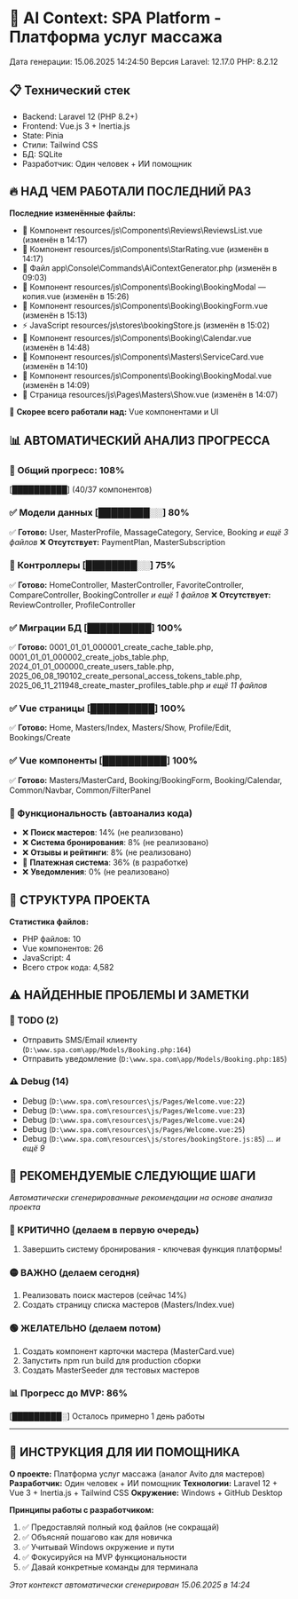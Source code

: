 # 🤖 AI Context: SPA Platform - Платформа услуг массажа
Дата генерации: 15.06.2025 14:24:50
Версия Laravel: 12.17.0
PHP: 8.2.12

## 📋 Технический стек
- Backend: Laravel 12 (PHP 8.2+)
- Frontend: Vue.js 3 + Inertia.js
- State: Pinia
- Стили: Tailwind CSS
- БД: SQLite
- Разработчик: Один человек + ИИ помощник

## 🔥 НАД ЧЕМ РАБОТАЛИ ПОСЛЕДНИЙ РАЗ
**Последние изменённые файлы:**
- 🧩 Компонент resources/js\Components\Reviews\ReviewsList.vue (изменён в 14:17)
- 🧩 Компонент resources/js\Components\StarRating.vue (изменён в 14:17)
- 📁 Файл app\Console\Commands\AiContextGenerator.php (изменён в 09:03)
- 🧩 Компонент resources/js\Components\Booking\BookingModal — копия.vue (изменён в 15:26)
- 🧩 Компонент resources/js\Components\Booking\BookingForm.vue (изменён в 15:13)
- ⚡ JavaScript resources/js\stores\bookingStore.js (изменён в 15:02)
- 🧩 Компонент resources/js\Components\Booking\Calendar.vue (изменён в 14:48)
- 🧩 Компонент resources/js\Components\Masters\ServiceCard.vue (изменён в 14:10)
- 🧩 Компонент resources/js\Components\Booking\BookingModal.vue (изменён в 14:09)
- 📄 Страница resources/js\Pages\Masters\Show.vue (изменён в 14:07)

🎯 **Скорее всего работали над:** Vue компонентами и UI

## 📊 АВТОМАТИЧЕСКИЙ АНАЛИЗ ПРОГРЕССА
### 🎯 Общий прогресс: 108%
[██████████] (40/37 компонентов)

### ✅ Модели данных [████████░░] 80%
✅ **Готово:** User, MasterProfile, MassageCategory, Service, Booking
   _и ещё 3 файлов_
❌ **Отсутствует:** PaymentPlan, MasterSubscription

### 🔄 Контроллеры [████████░░] 75%
✅ **Готово:** HomeController, MasterController, FavoriteController, CompareController, BookingController
   _и ещё 1 файлов_
❌ **Отсутствует:** ReviewController, ProfileController

### ✅ Миграции БД [██████████] 100%
✅ **Готово:** 0001_01_01_000001_create_cache_table.php, 0001_01_01_000002_create_jobs_table.php, 2024_01_01_000000_create_users_table.php, 2025_06_08_190102_create_personal_access_tokens_table.php, 2025_06_11_211948_create_master_profiles_table.php
   _и ещё 11 файлов_

### ✅ Vue страницы [██████████] 100%
✅ **Готово:** Home, Masters/Index, Masters/Show, Profile/Edit, Bookings/Create

### ✅ Vue компоненты [██████████] 100%
✅ **Готово:** Masters/MasterCard, Booking/BookingForm, Booking/Calendar, Common/Navbar, Common/FilterPanel

### 🔧 Функциональность (автоанализ кода)
- ❌ **Поиск мастеров**: 14% (не реализовано)
- ❌ **Система бронирования**: 8% (не реализовано)
- ❌ **Отзывы и рейтинги**: 8% (не реализовано)
- 🔄 **Платежная система**: 36% (в разработке)
- ❌ **Уведомления**: 0% (не реализовано)

## 📁 СТРУКТУРА ПРОЕКТА
**Статистика файлов:**
- PHP файлов: 10
- Vue компонентов: 26
- JavaScript: 4
- Всего строк кода: 4,582


## ⚠️ НАЙДЕННЫЕ ПРОБЛЕМЫ И ЗАМЕТКИ
### 📝 TODO (2)
- Отправить SMS/Email клиенту (`D:\www.spa.com\app/Models/Booking.php:164`)
- Отправить уведомление (`D:\www.spa.com\app/Models/Booking.php:185`)

### ⚠️ Debug (14)
- Debug (`D:\www.spa.com\resources\js/Pages/Welcome.vue:22`)
- Debug (`D:\www.spa.com\resources\js/Pages/Welcome.vue:23`)
- Debug (`D:\www.spa.com\resources\js/Pages/Welcome.vue:24`)
- Debug (`D:\www.spa.com\resources\js/Pages/Welcome.vue:25`)
- Debug (`D:\www.spa.com\resources\js/stores/bookingStore.js:85`)
_... и ещё 9_


## 🚀 РЕКОМЕНДУЕМЫЕ СЛЕДУЮЩИЕ ШАГИ

*Автоматически сгенерированные рекомендации на основе анализа проекта*

### 🔴 КРИТИЧНО (делаем в первую очередь)
1. Завершить систему бронирования - ключевая функция платформы!

### 🟡 ВАЖНО (делаем сегодня)
1. Реализовать поиск мастеров (сейчас 14%)
2. Создать страницу списка мастеров (Masters/Index.vue)

### 🟢 ЖЕЛАТЕЛЬНО (делаем потом)
1. Создать компонент карточки мастера (MasterCard.vue)
2. Запустить npm run build для production сборки
3. Создать MasterSeeder для тестовых мастеров

### 📊 Прогресс до MVP: 86%
[█████████░] Осталось примерно 1 день работы

---

## 📌 ИНСТРУКЦИЯ ДЛЯ ИИ ПОМОЩНИКА

**О проекте:** Платформа услуг массажа (аналог Avito для мастеров)
**Разработчик:** Один человек + ИИ помощник
**Технологии:** Laravel 12 + Vue 3 + Inertia.js + Tailwind CSS
**Окружение:** Windows + GitHub Desktop

**Принципы работы с разработчиком:**
1. ✅ Предоставляй полный код файлов (не сокращай)
2. ✅ Объясняй пошагово как для новичка
3. ✅ Учитывай Windows окружение и пути
4. ✅ Фокусируйся на MVP функциональности
5. ✅ Давай конкретные команды для терминала

*Этот контекст автоматически сгенерирован 15.06.2025 в 14:24*